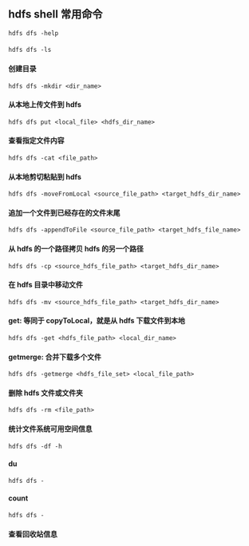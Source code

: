 ## hdfs shell 常用命令
```
hdfs dfs -help
```
#### 
```
hdfs dfs -ls
```
#### 创建目录
```
hdfs dfs -mkdir <dir_name>
```
#### 从本地上传文件到 hdfs
```
hdfs dfs put <local_file> <hdfs_dir_name>
```
#### 查看指定文件内容
```
hdfs dfs -cat <file_path>
```
#### 从本地剪切粘贴到 hdfs
```
hdfs dfs -moveFromLocal <source_file_path> <target_hdfs_dir_name>
```
#### 追加一个文件到已经存在的文件末尾
```
hdfs dfs -appendToFile <source_file_path> <target_hdfs_file_name>
```
#### 从 hdfs 的一个路径拷贝 hdfs 的另一个路径
```
hdfs dfs -cp <source_hdfs_file_path> <target_hdfs_dir_name>
```
#### 在 hdfs 目录中移动文件
```
hdfs dfs -mv <source_hdfs_file_path> <target_hdfs_dir_name>
```
#### get: 等同于 copyToLocal，就是从 hdfs 下载文件到本地
```
hdfs dfs -get <hdfs_file_path> <local_dir_name>
```
#### getmerge: 合并下载多个文件
```
hdfs dfs -getmerge <hdfs_file_set> <local_file_path>
```
#### 删除 hdfs 文件或文件夹
```
hdfs dfs -rm <file_path>
```
#### 统计文件系统可用空间信息
```
hdfs dfs -df -h
```
#### du
```
hdfs dfs -
```
#### count
```
hdfs dfs -
```
#### 查看回收站信息
```

```
